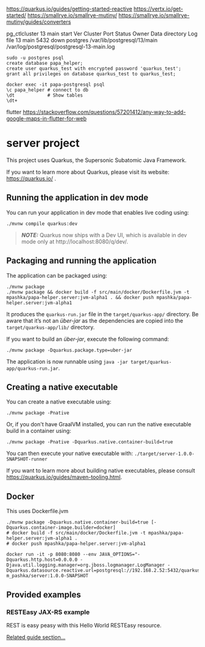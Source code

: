 https://quarkus.io/guides/getting-started-reactive
https://vertx.io/get-started/
https://smallrye.io/smallrye-mutiny/
https://smallrye.io/smallrye-mutiny/guides/converters


pg_ctlcluster 13 main start
Ver Cluster Port Status Owner    Data directory              Log file
13  main    5432 down   postgres /var/lib/postgresql/13/main /var/log/postgresql/postgresql-13-main.log

```
sudo -u postgres psql
create database papa_helper;
create user quarkus_test with encrypted password 'quarkus_test';
grant all privileges on database quarkus_test to quarkus_test;

docker exec -it papa-postgresql psql
\c papa_helper # connect to db
\dt            # Show tables
\dt+ 
```

flutter
https://stackoverflow.com/questions/57201412/any-way-to-add-google-maps-in-flutter-for-web

# server project

This project uses Quarkus, the Supersonic Subatomic Java Framework.

If you want to learn more about Quarkus, please visit its website: https://quarkus.io/ .

## Running the application in dev mode

You can run your application in dev mode that enables live coding using:
```shell script
./mvnw compile quarkus:dev
```

> **_NOTE:_**  Quarkus now ships with a Dev UI, which is available in dev mode only at http://localhost:8080/q/dev/.

## Packaging and running the application

The application can be packaged using:
```shell script
./mvnw package
./mvnw package && docker build -f src/main/docker/Dockerfile.jvm -t mpashka/papa-helper.server:jvm-alpha1 . && docker push mpashka/papa-helper.server:jvm-alpha1
```
It produces the `quarkus-run.jar` file in the `target/quarkus-app/` directory.
Be aware that it’s not an _über-jar_ as the dependencies are copied into the `target/quarkus-app/lib/` directory.

If you want to build an _über-jar_, execute the following command:
```shell script
./mvnw package -Dquarkus.package.type=uber-jar
```

The application is now runnable using `java -jar target/quarkus-app/quarkus-run.jar`.

## Creating a native executable

You can create a native executable using: 
```shell script
./mvnw package -Pnative
```

Or, if you don't have GraalVM installed, you can run the native executable build in a container using: 
```shell script
./mvnw package -Pnative -Dquarkus.native.container-build=true
```

You can then execute your native executable with: `./target/server-1.0.0-SNAPSHOT-runner`

If you want to learn more about building native executables, please consult https://quarkus.io/guides/maven-tooling.html.

## Docker
This uses Dockerfile.jvm
```
./mvnw package -Dquarkus.native.container-build=true [-Dquarkus.container-image.builder=docker]
# docker build -f src/main/docker/Dockerfile.jvm -t mpashka/papa-helper.server:jvm-alpha1 .
# docker push mpashka/papa-helper.server:jvm-alpha1 
```

```
docker run -it -p 8080:8080 --env JAVA_OPTIONS="-Dquarkus.http.host=0.0.0.0 -Djava.util.logging.manager=org.jboss.logmanager.LogManager -Dquarkus.datasource.reactive.url=postgresql://192.168.2.52:5432/quarkus_test" m_pashka/server:1.0.0-SNAPSHOT
```

## Provided examples

### RESTEasy JAX-RS example

REST is easy peasy with this Hello World RESTEasy resource.

[Related guide section...](https://quarkus.io/guides/getting-started#the-jax-rs-resources)

